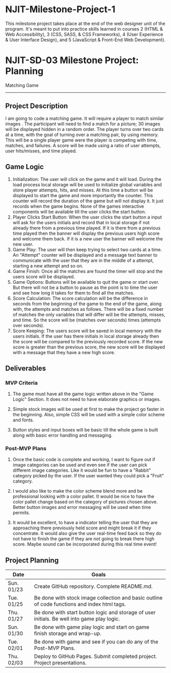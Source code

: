 # NJIT-Milestone-Project-1
This milestone project takes place at the end of the web designer unit of the program. It's meant to put into practice skills learned in courses 2 (HTML &amp; Web Accessibility), 3 (CSS, SASS, &amp; CSS Frameworks), 4 (User Experience &amp; User Interface Design), and 5 (JavaScript &amp; Front-End Web Development).

# NJIT-SD-03 Milestone Project: Planning
Matching Game

--------

## Project Description

I am going to code a matching game. It will require a player to match similar images . The participant will need to find a match for a picture; 30 images will be displayed hidden in a random order. The player turns over two cards at a time, with the goal of turning over a matching pair, by using memory. This will be a single player game were the player is competing with time, matches, and failures. A score will be made using a ratio of user attempts, user hits/misses, and time played.

## Game Logic

1. Initialization: The user will click on the game and it will load. During the load process local storage will be used to initialize global variables and store player attempts, hits, and misses. At this time a button will be displayed to start the game and more importantly the counter. This counter will record the duration of the game but will not display it. It just records when the game begins. None of the games interactive components will be available till the user clicks the start button.
2. Player Clicks Start Button: When the user clicks the start button a input will ask for the users initials and record that in local storage if not already there from a previous time played. If it is there from a previous time played then the banner will display the previous users high score and welcome them back. If it is a new user the banner will welcome the new user.
3. Game Play: The user will then keep trying to select two cards at a time. An "Attempt" counter will be displayed and a message text banner to communicate with the user that they are in the middle of a attempt, starting a new attempt and so on.
4. Game Finish: Once all the matches are found the timer will stop and the users score will be displayed.
5. Game Options: Buttons will be available to quit the game or start over.  But there will not be a button to pause as the point is to time the user and see how long it takes for them to find all the matches.
6. Score Calculation: The score calculation will be the difference in seconds from the beginning of the game to the end of the game, along with, the attempts and matches as follows. There will be a fixed number of matches the only variables that will differ will be the attempts, misses, and time. So the score will be (matches over seconds) times (attempts over seconds).
7. Score Keeping: The users score will be saved in local memory with the users initials.  If the user has there initials in local storage already then the score will be compared to the previously recorded score.  If the new score is greater than the previous score, the new score will be displayed with a message that they have a new high score.

## Deliverables

### MVP Criteria

1. The game must have all the game logic written above in the "Game Logic" Section. It does not need to have elaborate graphics or images.

2. Simple stock images will be used at first to make the project go faster in the beginning. Also, simple CSS will be used with a simple color scheme and fonts.

3. Button styles and input boxes will be basic till the whole game is built along with basic error handling and messaging.

### Post-MVP Plans

1. Once the basic code is complete and working, I want to figure out if image categories can be used and even see if the user can pick different image categories. Like it would be fun to have a "Rabbit" category picked by the user. If the user wanted they could pick a "Fruit" category.

2. I would also like to make the color scheme blend more and be professional looking with a color pallet. It would be nice to have the color pallet change based on the category of pictures chosen above. Better button images and error messaging will be used when time permits.

3. It would be excellent, to have a indicator telling the user that they are approaching there previously held score and might break it if they concentrate. It would also give the user real-time feed back so they do not have to finish the game if they are not going to break there high score. Maybe sound can be incorporated during this real time event!

## Project Planning

| Date | Goals |
| ---- | ----- |
| Sun. 01/23 | Create GitHub repository. Complete README.md. |
| Tue. 01/25 | Be done with stock image collection and basic outline of code functions and index html tags. |
| Thu. 01/27 | Be done with start button logic and storage of user initials.  Be well into game play logic. |
| Sun. 01/30 | Be done with game play logic and start on game finish storage and wrap-up. |
| Tue. 02/01 | Be done with game and see if you can do any of the Post-MVP Plans. |
| Thu. 02/03 | Deploy to GitHub Pages. Submit completed project. Project presentations. |